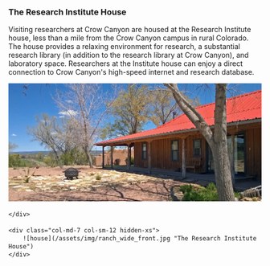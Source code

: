 ### The Research Institute House

Visiting researchers at Crow Canyon are housed at the Research Institute house, less than a mile from the Crow Canyon campus in rural Colorado. The house provides a relaxing environment for research, a substantial research library (in addition to the research library at Crow Canyon), and laboratory space. Researchers at the Institute house can enjoy a direct connection to Crow Canyon's high-speed internet and research database.

![house](/assets/img/ranch_wide_front.jpg "The Research Institute House")

<div class="row">
    <div class="col-md-5 col-xs-12">
    
    </div>
    
    <div class="col-md-7 col-sm-12 hidden-xs">
        ![house](/assets/img/ranch_wide_front.jpg "The Research Institute House")
    </div>
</div>